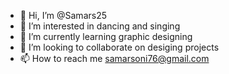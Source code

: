 - 👋 Hi, I’m @Samars25
- 👀 I’m interested in dancing and singing
- 🌱 I’m currently learning graphic designing
- 💞️ I’m looking to collaborate on desiging projects
- 📫 How to reach me samarsoni76@gmail.com

<!---
Samars25/Samars25 is a ✨ special ✨ repository because its `README.md` (this file) appears on your GitHub profile.
You can click the Preview link to take a look at your changes.
--->
